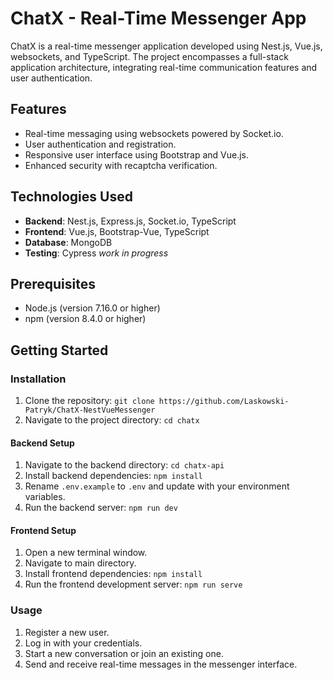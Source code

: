 # ChatX - Real-Time Messenger App

ChatX is a real-time messenger application developed using Nest.js, Vue.js, websockets, and TypeScript. The project encompasses a full-stack application architecture, integrating real-time communication features and user authentication.


## Features

- Real-time messaging using websockets powered by Socket.io.
- User authentication and registration.
- Responsive user interface using Bootstrap and Vue.js.
- Enhanced security with recaptcha verification.

## Technologies Used

- **Backend**: Nest.js, Express.js, Socket.io, TypeScript
- **Frontend**: Vue.js, Bootstrap-Vue, TypeScript
- **Database**: MongoDB
- **Testing**: Cypress *work in progress*

## Prerequisites

- Node.js (version 7.16.0 or higher)
- npm (version 8.4.0 or higher)

## Getting Started

### Installation

1. Clone the repository: `git clone https://github.com/Laskowski-Patryk/ChatX-NestVueMessenger`
2. Navigate to the project directory: `cd chatx`

#### Backend Setup

1. Navigate to the backend directory: `cd chatx-api`
2. Install backend dependencies: `npm install`
3. Rename `.env.example` to `.env` and update with your environment variables.
4. Run the backend server: `npm run dev`

#### Frontend Setup

1. Open a new terminal window.
2. Navigate to main directory.
3. Install frontend dependencies: `npm install`
4. Run the frontend development server: `npm run serve`

### Usage

1. Register a new user.
2. Log in with your credentials.
3. Start a new conversation or join an existing one.
4. Send and receive real-time messages in the messenger interface.
